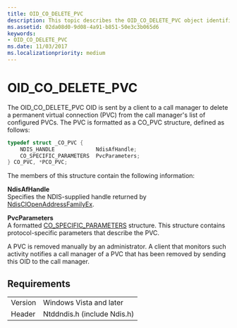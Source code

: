 ```yaml
---
title: OID_CO_DELETE_PVC
description: This topic describes the OID_CO_DELETE_PVC object identifier (OID).
ms.assetid: 02da08d0-9d08-4a91-b851-50e3c3b065d6
keywords:
- OID_CO_DELETE_PVC
ms.date: 11/03/2017
ms.localizationpriority: medium
---
```


# OID_CO_DELETE_PVC

The OID_CO_DELETE_PVC OID is sent by a client to a call manager to delete a permanent virtual connection (PVC) from the call manager's list of configured PVCs. The PVC is formatted as a CO_PVC structure, defined as follows:

```c++
typedef struct _CO_PVC {
    NDIS_HANDLE             NdisAfHandle;
    CO_SPECIFIC_PARAMETERS  PvcParameters;
} CO_PVC, *PCO_PVC;
``` 

The members of this structure contain the following information:

**NdisAfHandle**  
Specifies the NDIS-supplied handle returned by [NdisClOpenAddressFamilyEx](https://docs.microsoft.com/windows-hardware/drivers/ddi/ndis/nf-ndis-ndisclopenaddressfamilyex).

**PvcParameters**  
A formatted [CO_SPECIFIC_PARAMETERS](https://docs.microsoft.com/windows-hardware/drivers/ddi/ndis/nf-ndis-ndisclopenaddressfamilyex) structure. This structure contains protocol-specific parameters that describe the PVC.

A PVC is removed manually by an administrator. A client that monitors such activity notifies a call manager of a PVC that has been removed by sending this OID to the call manager.

## Requirements

| | |
| --- | --- |
| Version | Windows Vista and later |
| Header | Ntddndis.h (include Ndis.h) |

